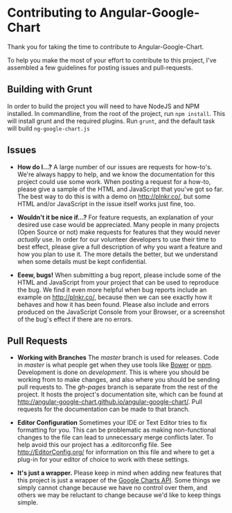 # Contributing to Angular-Google-Chart
Thank you for taking the time to contribute to Angular-Google-Chart.

To help you make the most of your effort to contribute to this project, I've assembled a few guidelines for posting issues and pull-requests.

## Building with Grunt

In order to build the project you will need to have NodeJS and NPM installed.
In commandline, from the root of the project, run `npm install`. This will install
grunt and the required plugins.  Run `grunt`, and the default task will build `ng-google-chart.js`

## Issues

- **How do I...?** A large number of our issues are requests for how-to's.  We're always happy to help, and we know the documentation for this project could use some work.  When posting a request for a how-to, please give a sample of the HTML and JavaScript that you've got so far.  The best way to do this is with a demo on http://plnkr.co/, but some HTML and/or JavaScript in the issue itself works just fine, too.

- **Wouldn't it be nice if...?** For feature requests, an explanation of your desired use case would be appreciated.  Many people in many projects (Open Source or not) make requests for features that they would never *actually* use.  In order for our volunteer developers to use their time to best effect, please give a full description of why you want a feature and how you plan to use it.  The more details the better, but we understand when some details must be kept confidential.

- **Eeew, bugs!** When submitting a bug report, please include some of the HTML and JavaScript from your project that can be used to reproduce the bug.  We find it even more helpful when bug reports include an example on http://plnkr.co/, because then we can see exactly how it behaves and how it has been found.  Please also include and errors produced on the JavaScript Console from your Browser, or a screenshot of the bug's effect if there are no errors.

## Pull Requests
- **Working with Branches** The *master* branch is used for releases.  Code in *master* is what people get when they use tools like [Bower](http://bower.io/) or [npm](http://npmjs.com/).  Development is done on *development*.  This is where you should be working from to make changes, and also where you should be sending pull requests to. The *gh-pages* branch is separate from the rest of the project. It hosts the project's documentation site, which can be found at http://angular-google-chart.github.io/angular-google-chart/. Pull requests for the documentation can be made to that branch.

- **Editor Configuration** Sometimes your IDE or Text Editor tries to fix formatting for you. This can be problematic as making non-functional changes to the file can lead to unnecessary merge conflicts later.  To help avoid this our project has a .editorconfig file. See http://EditorConfig.org/ for information on this file and where to get a plug-in for your editor of choice to work with these settings.

- **It's just a wrapper.** Please keep in mind when adding new features that this project is just a wrapper of the [Google Charts API](http://developers.google.com/chart/).  Some things we simply cannot change because we have no control over them, and others we may be reluctant to change because we'd like to keep things simple.
